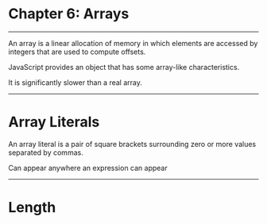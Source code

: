 # Chapter 6: Arrays
---

An array is a linear allocation of memory in which elements are accessed by integers that are used to compute offsets. 

JavaScript provides an object that has some array-like characteristics.

It is significantly slower than a real array.

---

# Array Literals

An array literal is a pair of square brackets surrounding zero or more values separated by commas.

Can appear anywhere an expression can appear

---

# Length
